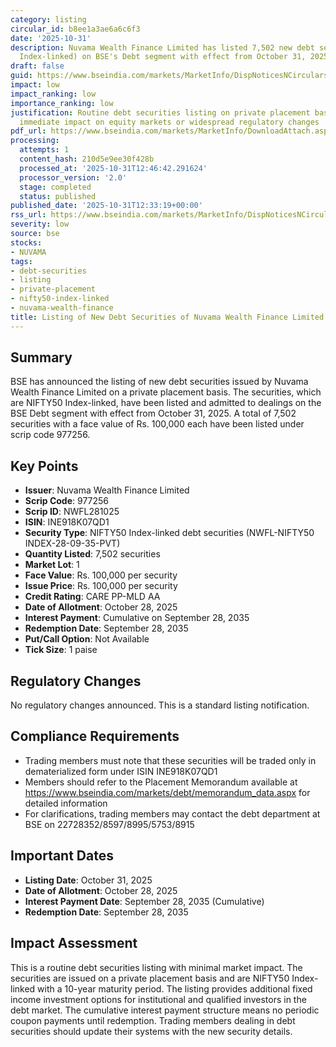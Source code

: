 ```yaml
---
category: listing
circular_id: b8ee1a3ae6a6c6f3
date: '2025-10-31'
description: Nuvama Wealth Finance Limited has listed 7,502 new debt securities (NIFTY50
  Index-linked) on BSE's Debt segment with effect from October 31, 2025.
draft: false
guid: https://www.bseindia.com/markets/MarketInfo/DispNoticesNCirculars.aspx?Noticeid={F30CE517-98B7-4421-BCB6-4114B9E06787}&noticeno=20251031-40&dt=10/31/2025&icount=40&totcount=40&flag=0
impact: low
impact_ranking: low
importance_ranking: low
justification: Routine debt securities listing on private placement basis with no
  immediate impact on equity markets or widespread regulatory changes
pdf_url: https://www.bseindia.com/markets/MarketInfo/DownloadAttach.aspx?id=20251031-40&attachedId=
processing:
  attempts: 1
  content_hash: 210d5e9ee30f428b
  processed_at: '2025-10-31T12:46:42.291624'
  processor_version: '2.0'
  stage: completed
  status: published
published_date: '2025-10-31T12:33:19+00:00'
rss_url: https://www.bseindia.com/markets/MarketInfo/DispNoticesNCirculars.aspx?Noticeid={F30CE517-98B7-4421-BCB6-4114B9E06787}&noticeno=20251031-40&dt=10/31/2025&icount=40&totcount=40&flag=0
severity: low
source: bse
stocks:
- NUVAMA
tags:
- debt-securities
- listing
- private-placement
- nifty50-index-linked
- nuvama-wealth-finance
title: Listing of New Debt Securities of Nuvama Wealth Finance Limited
---
```


## Summary

BSE has announced the listing of new debt securities issued by Nuvama Wealth Finance Limited on a private placement basis. The securities, which are NIFTY50 Index-linked, have been listed and admitted to dealings on the BSE Debt segment with effect from October 31, 2025. A total of 7,502 securities with a face value of Rs. 100,000 each have been listed under scrip code 977256.

## Key Points

- **Issuer**: Nuvama Wealth Finance Limited
- **Scrip Code**: 977256
- **Scrip ID**: NWFL281025
- **ISIN**: INE918K07QD1
- **Security Type**: NIFTY50 Index-linked debt securities (NWFL-NIFTY50 INDEX-28-09-35-PVT)
- **Quantity Listed**: 7,502 securities
- **Market Lot**: 1
- **Face Value**: Rs. 100,000 per security
- **Issue Price**: Rs. 100,000 per security
- **Credit Rating**: CARE PP-MLD AA
- **Date of Allotment**: October 28, 2025
- **Interest Payment**: Cumulative on September 28, 2035
- **Redemption Date**: September 28, 2035
- **Put/Call Option**: Not Available
- **Tick Size**: 1 paise

## Regulatory Changes

No regulatory changes announced. This is a standard listing notification.

## Compliance Requirements

- Trading members must note that these securities will be traded only in dematerialized form under ISIN INE918K07QD1
- Members should refer to the Placement Memorandum available at https://www.bseindia.com/markets/debt/memorandum_data.aspx for detailed information
- For clarifications, trading members may contact the debt department at BSE on 22728352/8597/8995/5753/8915

## Important Dates

- **Listing Date**: October 31, 2025
- **Date of Allotment**: October 28, 2025
- **Interest Payment Date**: September 28, 2035 (Cumulative)
- **Redemption Date**: September 28, 2035

## Impact Assessment

This is a routine debt securities listing with minimal market impact. The securities are issued on a private placement basis and are NIFTY50 Index-linked with a 10-year maturity period. The listing provides additional fixed income investment options for institutional and qualified investors in the debt market. The cumulative interest payment structure means no periodic coupon payments until redemption. Trading members dealing in debt securities should update their systems with the new security details.